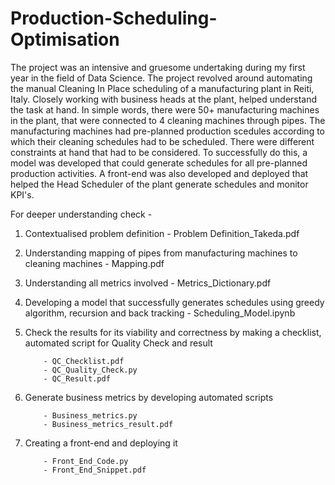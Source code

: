 # Production-Scheduling-Optimisation

The project was an intensive and gruesome undertaking during my first year in the field of Data Science. The project revolved around automating 
the manual Cleaning In Place scheduling of a manufacturing plant in Reiti, Italy. Closely working with business heads at the plant, helped 
understand the task at hand. In simple words, there were 50+ manufacturing machines in the plant, that were connected to 4 cleaning machines 
through pipes. The manufacturing machines had pre-planned production scedules according to which their cleaning schedules had to be 
scheduled. There were different constraints at hand that had to be considered. To successfully do this, a model was developed that could 
generate schedules for all pre-planned production activities. A front-end was also developed and deployed that helped the Head Scheduler
of the plant generate schedules and monitor KPI's.

For deeper understanding check - 

1. Contextualised problem definition  - Problem Definition_Takeda.pdf

2. Understanding mapping of pipes from manufacturing machines to cleaning machines - Mapping.pdf

3. Understanding all metrics involved - Metrics_Dictionary.pdf

4. Developing a model that successfully generates schedules using greedy algorithm, recursion and back tracking - Scheduling_Model.ipynb

5. Check the results for its viability and correctness by making a checklist, automated script for Quality Check and result
   
           - QC_Checklist.pdf
           - QC_Quality_Check.py
           - QC_Result.pdf
   
7. Generate business metrics by developing automated scripts
   
           - Business_metrics.py
           - Business_metrics_result.pdf

9. Creating a front-end and deploying it
    
           - Front_End_Code.py
           - Front_End_Snippet.pdf


